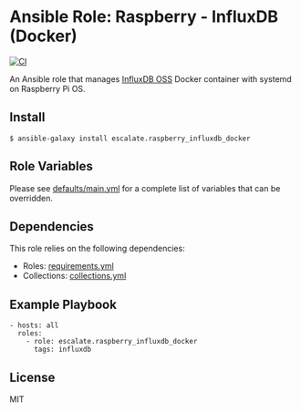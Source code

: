 # Ansible Role: Raspberry - InfluxDB (Docker)

[![CI](https://github.com/escalate/ansible-raspberry-influxdb-docker/actions/workflows/ci.yml/badge.svg?event=push)](https://github.com/escalate/ansible-raspberry-influxdb-docker/actions/workflows/ci.yml)

An Ansible role that manages [InfluxDB OSS](https://www.influxdata.com/products/influxdb-overview/) Docker container with systemd on Raspberry Pi OS.

## Install

```
$ ansible-galaxy install escalate.raspberry_influxdb_docker
```

## Role Variables

Please see [defaults/main.yml](https://github.com/escalate/ansible-raspberry-influxdb-docker/blob/master/defaults/main.yml) for a complete list of variables that can be overridden.

## Dependencies

This role relies on the following dependencies:

* Roles: [requirements.yml](https://github.com/escalate/ansible-raspberry-influxdb-docker/blob/master/requirements.yml)
* Collections: [collections.yml](https://github.com/escalate/ansible-raspberry-influxdb-docker/blob/master/collections.yml)

## Example Playbook

```
- hosts: all
  roles:
    - role: escalate.raspberry_influxdb_docker
      tags: influxdb
```

## License

MIT

